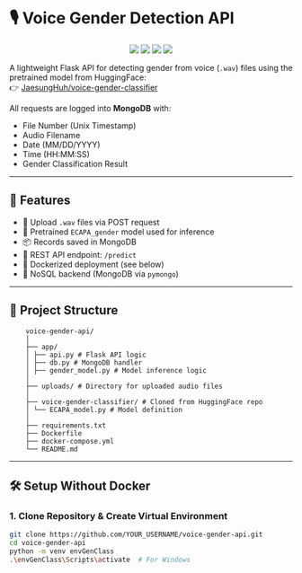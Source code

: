 # 🎙️ Voice Gender Detection API

<html>
  <p align="center">
    <img src="https://img.shields.io/badge/Flask-API-blue?logo=flask" />
    <img src="https://img.shields.io/badge/MongoDB-Database-green?logo=mongodb" />
    <img src="https://img.shields.io/badge/HuggingFace-Transformer-orange?logo=huggingface" />
    <img src="https://img.shields.io/badge/PyTorch-2.0-lightblue?logo=pytorch" />
  </p>
</html>

A lightweight Flask API for detecting gender from voice (`.wav`) files using the pretrained model from HuggingFace:  
👉 [JaesungHuh/voice-gender-classifier](https://huggingface.co/JaesungHuh/voice-gender-classifier)

All requests are logged into **MongoDB** with:
- File Number (Unix Timestamp)
- Audio Filename
- Date (MM/DD/YYYY)
- Time (HH:MM:SS)
- Gender Classification Result

---

## 🚀 Features

- 📁 Upload `.wav` files via POST request
- 🤖 Pretrained `ECAPA_gender` model used for inference
- 📦 Records saved in MongoDB
- 🧪 REST API endpoint: `/predict`
- 🔧 Dockerized deployment (see below)
- 🧰 NoSQL backend (MongoDB via `pymongo`)

---

## 📁 Project Structure

        voice-gender-api/
        │
        ├── app/
        │ ├── api.py # Flask API logic
        │ ├── db.py # MongoDB handler
        │ ├── gender_model.py # Model inference logic
        │
        ├── uploads/ # Directory for uploaded audio files
        │
        ├── voice-gender-classifier/ # Cloned from HuggingFace repo
        │ └── ECAPA_model.py # Model definition
        │
        ├── requirements.txt
        ├── Dockerfile
        ├── docker-compose.yml
        └── README.md

---

## 🛠️ Setup Without Docker

### 1. Clone Repository & Create Virtual Environment

```bash
git clone https://github.com/YOUR_USERNAME/voice-gender-api.git
cd voice-gender-api
python -m venv envGenClass
.\envGenClass\Scripts\activate  # For Windows
